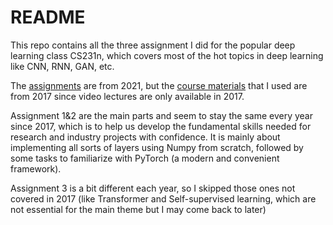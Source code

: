 # README

This repo contains all the three assignment I did for the popular deep learning class CS231n, which covers most of the hot topics in deep learning like CNN, RNN, GAN, etc. 

The [assignments](https://cs231n.github.io/) are from 2021, but the [course materials](http://cs231n.stanford.edu/2017/syllabus.html) that I used are from 2017 since video lectures are only available in 2017. 

Assignment 1&2 are the main parts and seem to stay the same every year since 2017, which is to help us develop the fundamental skills needed for research and industry projects with confidence. It is mainly about implementing all sorts of layers using Numpy from scratch, followed by some tasks to familiarize with PyTorch (a modern and convenient framework).

Assignment 3 is a bit different each year, so I skipped those ones not covered in 2017 (like Transformer and Self-supervised learning, which are not essential for the main theme but I may come back to later)


